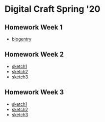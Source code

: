 # Digital Craft Spring '20

## Homework Week 1
* [blogentry]()

## Homework Week 2
* [sketch1]() 
* [sketch2]()
* [sketch3]()

## Homework Week 3
* [sketch1]() 
* [sketch2]()
* [sketch3]()
